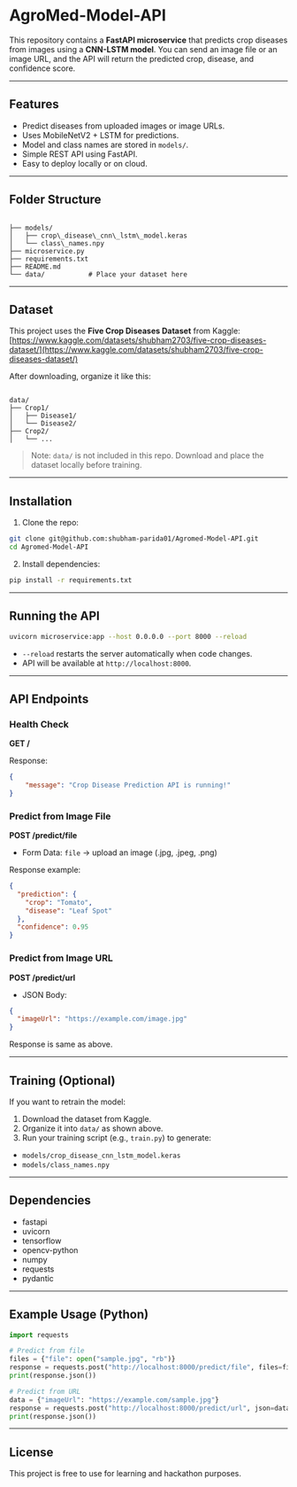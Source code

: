 # AgroMed-Model-API

This repository contains a **FastAPI microservice** that predicts crop diseases from images using a **CNN-LSTM model**. You can send an image file or an image URL, and the API will return the predicted crop, disease, and confidence score.

---

## Features

- Predict diseases from uploaded images or image URLs.
- Uses MobileNetV2 + LSTM for predictions.
- Model and class names are stored in `models/`.
- Simple REST API using FastAPI.
- Easy to deploy locally or on cloud.

---

## Folder Structure

```

├── models/
│   ├── crop\_disease\_cnn\_lstm\_model.keras
│   └── class\_names.npy
├── microservice.py
├── requirements.txt
├── README.md
└── data/           # Place your dataset here

```

---

## Dataset

This project uses the **Five Crop Diseases Dataset** from Kaggle:  
[https://www.kaggle.com/datasets/shubham2703/five-crop-diseases-dataset/](https://www.kaggle.com/datasets/shubham2703/five-crop-diseases-dataset/)

After downloading, organize it like this:

```

data/
├── Crop1/
│   ├── Disease1/
│   └── Disease2/
├── Crop2/
│   └── ...

````

> Note: `data/` is not included in this repo. Download and place the dataset locally before training.

---

## Installation

1. Clone the repo:

```bash
git clone git@github.com:shubham-parida01/Agromed-Model-API.git
cd Agromed-Model-API
````

2. Install dependencies:

```bash
pip install -r requirements.txt
```

---

## Running the API

```bash
uvicorn microservice:app --host 0.0.0.0 --port 8000 --reload
```

* `--reload` restarts the server automatically when code changes.
* API will be available at `http://localhost:8000`.

---

## API Endpoints

### Health Check

**GET /**

Response:

```json
{
    "message": "Crop Disease Prediction API is running!"
}
```

### Predict from Image File

**POST /predict/file**

* Form Data: `file` → upload an image (.jpg, .jpeg, .png)

Response example:

```json
{
  "prediction": {
    "crop": "Tomato",
    "disease": "Leaf Spot"
  },
  "confidence": 0.95
}
```

### Predict from Image URL

**POST /predict/url**

* JSON Body:

```json
{
  "imageUrl": "https://example.com/image.jpg"
}
```

Response is same as above.

---

## Training (Optional)

If you want to retrain the model:

1. Download the dataset from Kaggle.
2. Organize it into `data/` as shown above.
3. Run your training script (e.g., `train.py`) to generate:

* `models/crop_disease_cnn_lstm_model.keras`
* `models/class_names.npy`

---

## Dependencies

* fastapi
* uvicorn
* tensorflow
* opencv-python
* numpy
* requests
* pydantic

---

## Example Usage (Python)

```python
import requests

# Predict from file
files = {"file": open("sample.jpg", "rb")}
response = requests.post("http://localhost:8000/predict/file", files=files)
print(response.json())

# Predict from URL
data = {"imageUrl": "https://example.com/sample.jpg"}
response = requests.post("http://localhost:8000/predict/url", json=data)
print(response.json())
```

---

## License

This project is free to use for learning and hackathon purposes.

